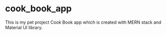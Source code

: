 # cook_book_app

This is my pet project Cook Book app which is created with MERN stack and Material UI library.
